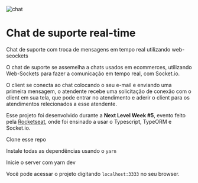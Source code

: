 ![chat](https://user-images.githubusercontent.com/57686218/116426583-9a38e200-a819-11eb-83a2-a6cd8fcf7b96.gif)

<h1>Chat de suporte real-time</h1>
<p>Chat de suporte com troca de mensagens em tempo real utilizando web-seockets</p>

<p>O chat de suporte se assemelha a chats usados em ecommerces, utilizando Web-Sockets para fazer a comunicação em tempo real, com Socket.io.</p>
<p>O client se conecta ao chat colocando o seu e-mail e enviando uma primeira mensagem, o atendente recebe uma solicitação de conexão com o client em sua tela, que pode entrar no atendimento e aderir o client para os atendimentos relecionados a esse atendente.</p>
<p>Esse projeto foi desenvolvido durante a <b>Next Level Week #5</b>, evento feito pela <a href="https://rocketseat.com.br/">Rocketseat</a>, onde foi ensinado a usar o Typescript, TypeORM e Socket.io.</p>

<p>Clone esse repo</p>

Instale todas as dependências usando o `yarn`

Inicie o server com yarn dev

Você pode acessar o projeto digitando `localhost:3333`  no seu browser.


